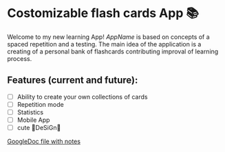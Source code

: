 # Costomizable flash cards App :books:

Welcome to my new learning App! *AppName* is based on concepts of a spaced repetition and a testing. The main idea of the application is a creating of a personal bank of flashcards contributing improval of learning process.

## Features (current and future):
- [ ] Ability to create your own collections of cards
- [ ] Repetition mode
- [ ] Statistics
- [ ] Mobile App
- [ ] cute :sparkling_heart:DeSiGn:sparkling_heart:

[GoogleDoc file with notes](https://docs.google.com/document/d/160Ogi0gNS-p8ijwjypfWf4I5Co_ERZ3o0pOtzqKBYsc/edit?usp=sharing)
